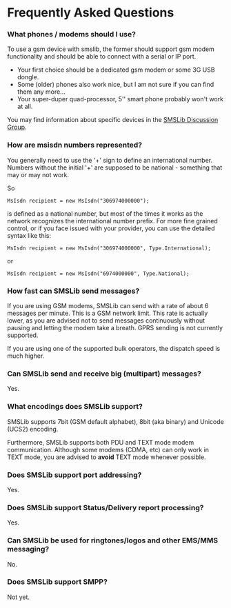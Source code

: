# Frequently Asked Questions

### What phones / modems should I use?

To use a gsm device with smslib, the former should support gsm modem functionality and should be able to connect with a serial or IP port.

* Your first choice should be a dedicated gsm modem or some 3G USB dongle.
* Some (older) phones also work nice, but I am not sure if you can find them any more...
* Your super-duper quad-processor, 5'' smart phone probably won't work at all.

You may find information about specific devices in the [SMSLib Discussion Group](https://groups.google.com/d/forum/smslib).

### How are msisdn numbers represented?

You generally need to use the '+' sign to define an international number. Numbers without the initial '+' are supposed to be national - something that may or may not work.

So

```
MsIsdn recipient = new MsIsdn("306974000000");
```

is defined as a national number, but most of the times it works as the network recognizes the international number prefix. For more fine grained control, or if you face issued with  your provider, you can use the detailed syntax like this:


```
MsIsdn recipient = new MsIsdn("306974000000", Type.International);
```

or

```
MsIsdn recipient = new MsIsdn("6974000000", Type.National);
```

### How fast can SMSLib send messages?

If you are using GSM modems, SMSLib can send with a rate of about 6 messages per minute. This is a GSM network limit. This rate is actually lower, as you are advised not to send messages continuously without pausing and letting the modem take a breath. GPRS sending is not currently supported.

If you are using one of the supported bulk operators, the dispatch speed is much higher.

### Can SMSLib send and receive big (multipart) messages?

Yes.

### What encodings does SMSLib support?

SMSLib supports 7bit (GSM default alphabet), 8bit (aka binary) and Unicode (UCS2) encoding.

Furthermore, SMSLib supports both PDU and TEXT mode modem communication. Although some modems (CDMA, etc) can only work in TEXT mode, you are advised to **avoid** TEXT mode whenever possible.

### Does SMSLib support port addressing?

Yes.

### Does SMSLib support Status/Delivery report processing?

Yes.

### Can SMSLib be used for ringtones/logos and other EMS/MMS messaging?

No.

### Does SMSLib support SMPP?

Not yet.
